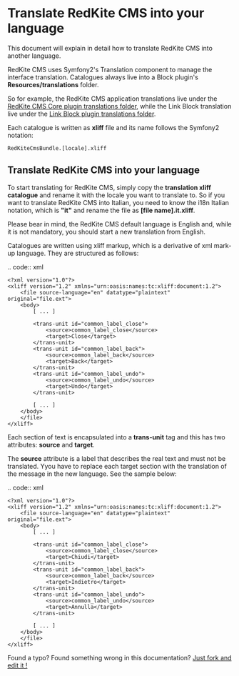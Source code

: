 # Translate RedKite CMS into your language

This document will explain in detail how to translate RedKite CMS into another language.

RedKite CMS uses Symfony2's Translation component to manage the interface translation. Catalogues always live into a Block plugin's **Resources/translations** folder. 

So for example, the RedKite CMS application translations live under the [RedKite CMS Core plugin translations folder](https://github.com/redkite-labs/RedKiteCms/tree/master/lib/plugins/RedKiteCms/Core/RedKiteCms/Resources/translations), while the Link Block translation live under the [Link Block plugin translations folder](https://github.com/redkite-labs/RedKiteCms/tree/master/lib/plugins/RedKiteCms/Block/Link/Resources/translations).

Each catalogue is written as **xliff** file and its name follows the Symfony2 notation:

    RedKiteCmsBundle.[locale].xliff

## Translate RedKite CMS into your language

To start translating for RedKite CMS, simply copy the **translation xliff catalogue** and rename it with the locale you want to translate to. So if you want to translate RedKite CMS into Italian, you need to know the i18n Italian notation, which is **"it"** and rename the file as **[file name].it.xliff**.

Please bear in mind, the RedKite CMS default language is English and, while it is not mandatory, you should start a new translation from English.
    
Catalogues are written using xliff markup, which is a derivative of xml mark-up language. They are structured as follows:

.. code:: xml

    <?xml version="1.0"?>
    <xliff version="1.2" xmlns="urn:oasis:names:tc:xliff:document:1.2">
        <file source-language="en" datatype="plaintext" original="file.ext">
        <body>
            [ ... ]
            
            <trans-unit id="common_label_close">
                <source>common_label_close</source>
                <target>Close</target>
            </trans-unit>
            <trans-unit id="common_label_back">
                <source>common_label_back</source>
                <target>Back</target>
            </trans-unit>
            <trans-unit id="common_label_undo">
                <source>common_label_undo</source>
                <target>Undo</target>
            </trans-unit>
            
            [ ... ]       
        </body>
        </file>
    </xliff>

Each section of text is encapsulated into a **trans-unit** tag and this has two attributes: **source** and **target**.

The **source** attribute is a label that describes the real text and must not be translated. Yyou have to replace each target section with the translation of the message in the new language. See the sample below:

.. code:: xml

    <?xml version="1.0"?>
    <xliff version="1.2" xmlns="urn:oasis:names:tc:xliff:document:1.2">
        <file source-language="en" datatype="plaintext" original="file.ext">
        <body>
            [ ... ]
            
            <trans-unit id="common_label_close">
                <source>common_label_close</source>
                <target>Chiudi</target>
            </trans-unit>
            <trans-unit id="common_label_back">
                <source>common_label_back</source>
                <target>Indietro</target>
            </trans-unit>
            <trans-unit id="common_label_undo">
                <source>common_label_undo</source>
                <target>Annulla</target>
            </trans-unit>
            
            [ ... ]        
        </body>
        </file>
    </xliff>

Found a typo? Found something wrong in this documentation? [Just fork and edit it !](https://github.com/redkite-labs/RedKiteCms/edit/master/docs/contribute/translate-redkite-cms.md)